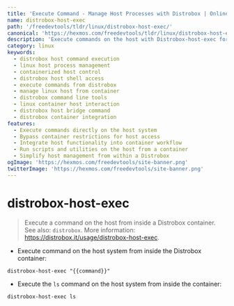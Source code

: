 ```yaml
---
title: 'Execute Command - Manage Host Processes with Distrobox | Online Free DevTools by Hexmos'
name: distrobox-host-exec
path: '/freedevtools/tldr/linux/distrobox-host-exec/'
canonical: 'https://hexmos.com/freedevtools/tldr/linux/distrobox-host-exec/'
description: 'Execute commands on the host with Distrobox-host-exec for seamless container interaction. Manage host processes directly from your Distrobox. Free online tool, no registration required.'
category: linux
keywords:
  - distrobox host command execution
  - linux host process management
  - containerized host control
  - distrobox host shell access
  - execute commands from distrobox
  - manage linux host from container
  - distrobox command line tools
  - linux container host interaction
  - distrobox host bridge command
  - distrobox container integration
features:
  - Execute commands directly on the host system
  - Bypass container restrictions for host access
  - Integrate host functionality into container workflow
  - Run scripts and utilities on the host from a container
  - Simplify host management from within a Distrobox
ogImage: 'https://hexmos.com/freedevtools/site-banner.png'
twitterImage: 'https://hexmos.com/freedevtools/site-banner.png'
---
```


# distrobox-host-exec

> Execute a command on the host from inside a Distrobox container.
> See also: `distrobox`.
> More information: <https://distrobox.it/usage/distrobox-host-exec>.

- Execute command on the host system from inside the Distrobox container:

`distrobox-host-exec "{{command}}"`

- Execute the `ls` command on the host system from inside the container:

`distrobox-host-exec ls`
